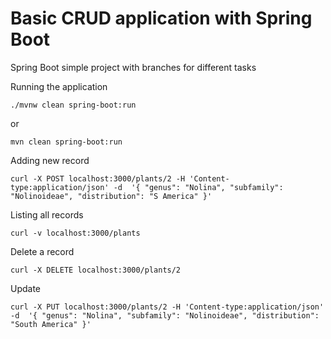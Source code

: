 # Basic CRUD application with Spring Boot

Spring Boot simple project with branches for different tasks


Running the application

    ./mvnw clean spring-boot:run

or

    mvn clean spring-boot:run


Adding new record

    curl -X POST localhost:3000/plants/2 -H 'Content-type:application/json' -d  '{ "genus": "Nolina", "subfamily": "Nolinoideae", "distribution": "S America" }'

Listing all records

    curl -v localhost:3000/plants

Delete a record

    curl -X DELETE localhost:3000/plants/2

Update

    curl -X PUT localhost:3000/plants/2 -H 'Content-type:application/json' -d  '{ "genus": "Nolina", "subfamily": "Nolinoideae", "distribution": "South America" }'

